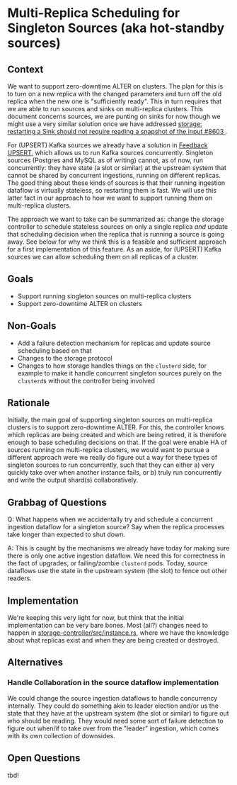 # Multi-Replica Scheduling for Singleton Sources (aka hot-standby sources)

## Context

We want to support zero-downtime ALTER on clusters. The plan for this is to
turn on a new replica with the changed parameters and turn off the old replica
when the new one is "sufficiently ready". This in turn requires that we are
able to run sources and sinks on multi-replica clusters. This document concerns
sources, we are punting on sinks for now though we might use a very similar
solution once we have addressed [storage: restarting a Sink should not require
reading a snapshot of the input #8603
](https://github.com/MaterializeInc/database-issues/issues/8603).

For (UPSERT) Kafka sources we already have a solution in [Feedback
UPSERT](https://github.com/MaterializeInc/materialize/pull/29718), which allows
us to run Kafka sources concurrently. Singleton sources (Postgres and MySQL as
of writing) cannot, as of now, run concurrently: they have state (a slot or
similar) at the upstream system that cannot be shared by concurrent ingestions,
running on different replicas. The good thing about these kinds of sources is
that their running ingestion dataflow is virtually stateless, so restarting
them is fast. We will use this latter fact in our approach to how we want to
support running them on multi-replica clusters.

The approach we want to take can be summarized as: change the storage
controller to schedule stateless sources on only a single replica _and_ update
that scheduling decision when the replica that is running a source is going
away. See below for why we think this is a feasible and sufficient approach for
a first implementation of this feature. As an aside, for (UPSERT) Kafka sources
we can allow scheduling them on all replicas of a cluster.

## Goals

- Support running singleton sources on multi-replica clusters
- Support zero-downtime ALTER on clusters

## Non-Goals

- Add a failure detection mechanism for replicas and update source scheduling
  based on that
- Changes to the storage protocol
- Changes to how storage handles things on the `clusterd` side, for example to
  make it handle concurrent singleton sources purely on the `clusterd`s without
  the controller being involved

## Rationale

Initially, the main goal of supporting singleton sources on multi-replica
clusters is to support zero-downtime ALTER. For this, the controller knows which
replicas are being created and which are being retired, it is therefore enough
to base scheduling decisions on that. If the goal were enable HA of sources
running on multi-replica clusters, we would want to pursue a different approach
were we really do figure out a way for these types of singleton sources to run
concurrently, such that they can either a) very quickly take over when another
instance fails, or b) truly run concurrently and write the output shard(s)
collaboratively.

## Grabbag of Questions

Q: What happens when we accidentally try and schedule a concurrent ingestion
dataflow for a singleton source? Say when the replica processes take longer than
expected to shut down.

A: This is caught by the mechanisms we already have today for making sure there
is only one active ingestion dataflow. We need this for correctness in the fact
of upgrades, or failing/zombie `clusterd` pods. Today, source dataflows use the
state in the upstream system (the slot) to fence out other readers.

## Implementation

We're keeping this very light for now, but think that the initial implementation
can be very bare bones. Most (all?) changes need to happen in
[storage-controller/src/instance.rs](https://github.com/MaterializeInc/materialize/blob/2280405a2e1f8a44fa1c8f046a718c013ff7af6b/src/storage-controller/src/instance.rs#L73),
where we have the knowledge about what replicas exist and when they are being
created or destroyed.

## Alternatives

### Handle Collaboration in the source dataflow implementation

We could change the source ingestion dataflows to handle concurrency internally.
They could do something akin to leader election and/or us the state that they
have at the upstream system (the slot or similar) to figure out who should be
reading. They would need some sort of failure detection to figure out when/if to
take over from the "leader" ingestion, which comes with its own collection of
downsides.

## Open Questions

tbd!
